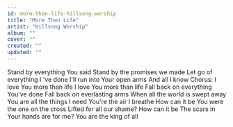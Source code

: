 ```yaml
---
id: more-than-life-hillsong-worship
title: "More Than Life"
artist: "Hillsong Worship"
album: ""
cover: ""
created: ""
updated: ""
---
```


Stand by everything You said
Stand by the promises we made
Let go of everything I 've done
I'll run into Your open arms
And all I know
Chorus:
I love You more than life
I love You more than life
Fall back on everything You've done
Fall back on everlasting arms
When all the world is swept away
You are all the things I need
You're the air I breathe
How can it be
You were the one on the cross
Lifted for all our shame?
How can it be
The scars in Your hands are for me?
You are the king of all